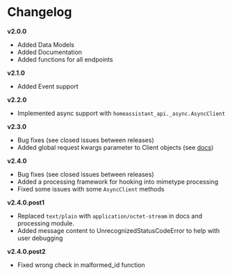 # Changelog

**v2.0.0**
- Added Data Models
- Added Documentation
- Added functions for all endpoints

**v2.1.0**
- Added Event support

**v2.2.0**
- Implemented async support with `homeassistant_api._async.AsyncClient`

**v2.3.0**
- Bug fixes (see closed issues between releases)
- Added global request kwargs parameter to Client objects (see [docs](homeassistantapi.readthedocs.io/en/latest/api.html))

**v2.4.0**
- Bug fixes (see closed issues between releases)
- Added a processing framework for hooking into mimetype processing
- Fixed some issues with some ``AsyncClient`` methods

**v2.4.0.post1**
- Replaced `text/plain` with `application/octet-stream` in docs and processing module.
- Added message content to UnrecognizedStatusCodeError to help with user debugging

**v2.4.0.post2**
- Fixed wrong check in malformed_id function
